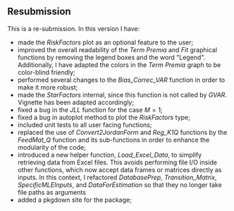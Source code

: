 ## Resubmission
This is a re-submission. In this version I have:

* made the *RiskFactors* plot as an optional feature to the user;
* improved the overall readability of the *Term Premia* and *Fit* graphical functions by removing the legend boxes and the word "Legend". Additionally, I have adapted the colors in the *Term Premia* graph to be color-blind friendly;
* performed several changes to the *Bias_Correc_VAR* function in order to make it more robust;  
* made the *StarFactors* internal, since this function is not called by *GVAR*. Vignette has been adapted accordingly;
* fixed a bug in the *JLL* function for the case $M = 1$;
* fixed a bug in autoplot method to plot the *RiskFactors* type;
* included unit tests to all user facing functions;
* replaced the use of *Convert2JordanForm* and *Reg_K1Q* functions by the *FeedMat_Q* function and its sub-functions in order to enhance the modularity of the code;
* introduced a new helper function, *Load_Excel_Data*, to simplify retrieving data from Excel files. This avoids performing file I/O inside other functions, which now accept data frames or matrices directly as inputs. In this context, I refactored *DatabasePrep*, *Transition_Matrix*, *SpecificMLEInputs*, and *DataForEstimation* so that they no longer take file paths as arguments
* added a pkgdown site for the package;
